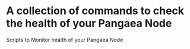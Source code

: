 # A collection of commands to check the health of your Pangaea Node

Scripts to Monitor health of your Pangaea Node


